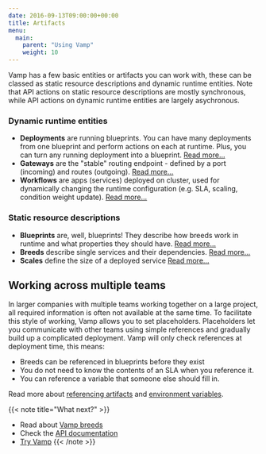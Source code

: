```yaml
---
date: 2016-09-13T09:00:00+00:00
title: Artifacts
menu:
  main:
    parent: "Using Vamp"
    weight: 10
---
```


Vamp has a few basic entities or artifacts you can work with, these can be classed as static resource descriptions and dynamic runtime entities. Note that API actions on static resource descriptions are mostly synchronous, while API actions on dynamic runtime entities are largely asychronous.

### Dynamic runtime entities

-   **Deployments** are running blueprints. You can have many deployments from one blueprint and perform actions on each at runtime. Plus, you can turn any running deployment into a blueprint.  [Read more...](/documentation/using-vamp/deployments/)  
-   **Gateways** are the "stable" routing endpoint - defined by a port (incoming) and routes (outgoing).  [Read more...](/documentation/using-vamp/gateways/) 
-   **Workflows** are apps (services) deployed on cluster, used for dynamically changing the runtime configuration (e.g. SLA, scaling, condition weight update).  [Read more...](/documentation/using-vamp/workflows/)

### Static resource descriptions

-   **Blueprints** are, well, blueprints! They describe how breeds work in runtime and what properties they should have.  [Read more...](/documentation/using-vamp/blueprints/)  
-   **Breeds** describe single services and their dependencies.  [Read more...](/documentation/using-vamp/breeds/)
-   **Scales** define the size of a deployed service [Read more...](documentation/using-vamp/blueprints/#scale)

## Working across multiple teams

In larger companies with multiple teams working together on a large project, all required information is often not available at the same time. To facilitate this style of working, Vamp allows you to set placeholders. Placeholders let you communicate with other teams using simple references and gradually build up a complicated deployment. Vamp will only check references at deployment time, this means:

- Breeds can be referenced in blueprints before they exist 
- You do not need to know the contents of an SLA when you reference it.
- You can reference a variable that someone else should fill in.

Read more about [referencing artifacts](/documentation/using-vamp/references/) and [environment variables](/documentation/using-vamp/environment-variables/).

{{< note title="What next?" >}}
* Read about [Vamp breeds](/documentation/using-vamp/breeds/)
* Check the [API documentation](/documentation/api/api-reference)
* [Try Vamp](/documentation/installation/hello-world)
{{< /note >}}
